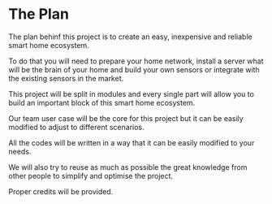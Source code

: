 # The Plan

The plan behinf this project is to create an easy, inexpensive and reliable smart home ecosystem. 

To do that you will need to prepare your home network, install a server what will be the brain of 
your home and build your own sensors or integrate with the existing sensors in the market.

This project will be split in modules and every single part will allow you to build an important 
block of this smart home ecosystem.

Our team user case will be the core for this project but it can be easily modified to adjust to 
different scenarios.

All the codes will be written in a way that it can be easily modified to your needs. 

We will also try to reuse as much as possible the great knowledge from other people to simplify 
and optimise the project. 

Proper credits will be provided.

